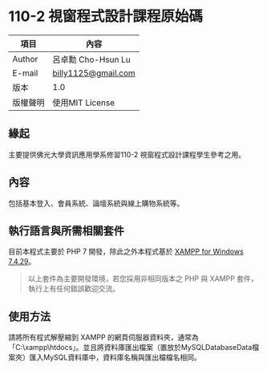 # 110-2 視窗程式設計課程原始碼

|項目|內容|
|---|---|
|Author|呂卓勳 Cho-Hsun Lu|
|E-mail|billy1125@gmail.com|
|版本|1.0|
|版權聲明|使用MIT License|

## 緣起

主要提供佛光大學資訊應用學系修習110-2 視窗程式設計課程學生參考之用。

## 內容

包括基本登入、會員系統、論壇系統與線上購物系統等。

## 執行語言與所需相關套件

目前本程式主要於 PHP 7 開發，除此之外本程式基於 [XAMPP for Windows 7.4.29](https://www.apachefriends.org/zh_tw/download.html)。

> 以上套件為主要開發環境，若您採用非相同版本之 PHP 與 XAMPP 套件，執行上有任何錯誤歡迎交流。

## 使用方法

請將所有程式解壓縮到 XAMPP 的網頁伺服器資料夾，通常為「C:\xampp\htdocs」。並且將資料庫匯出檔案（置放於MySQLDatabaseData檔案夾）匯入MySQL資料庫中，資料庫名稱與匯出檔檔名相同。